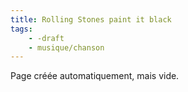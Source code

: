 ```yaml
---
title: Rolling Stones paint it black
tags:
    - -draft
    - musique/chanson
---
```


Page créée automatiquement, mais vide.
